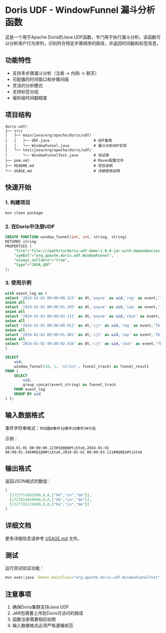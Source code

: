 # Doris UDF - WindowFunnel 漏斗分析函数

这是一个用于Apache Doris的Java UDF函数，专门用于执行漏斗分析。该函数可以分析用户行为序列，识别符合特定步骤顺序的路径，并返回时间戳和标签信息。

## 功能特性

- 支持多步骤漏斗分析（注册 → 内购 → 聊天）
- 可配置的时间窗口和步骤间隔
- 灵活的分析模式
- 支持标签分组
- 毫秒级时间戳精度

## 项目结构

```
doris-udf/
├── src/
│   ├── main/java/org/apache/doris/udf/
│   │   ├── UDF.java                    # UDF基类
│   │   └── WindowFunnel.java           # 漏斗分析UDF实现
│   └── test/java/org/apache/doris/udf/
│       └── WindowFunnelTest.java       # 测试类
├── pom.xml                             # Maven配置文件
├── README.md                           # 项目说明
└── USAGE.md                            # 详细使用说明
```

## 快速开始

### 1. 构建项目

```bash
mvn clean package
```

### 2. 在Doris中注册UDF

```sql
CREATE FUNCTION window_funnel(int, int, string, string) 
RETURNS string 
PROPERTIES (
    "file"="file:///path/to/doris-udf-demo-1.0.0-jar-with-dependencies.jar",
    "symbol"="org.apache.doris.udf.WindowFunnel",
    "always_nullable"="true",
    "type"="JAVA_UDF"
);
```

### 3. 使用示例

```sql
with event_log as (
select '2024-01-01 00:00:00.123' as dt,'payne' as uid,'reg' as event,'tiktok' as group0
union all
select '2024-01-01 00:00:01.345' as dt,'payne' as uid,'iap' as event,'tiktok' as group0
union all
select '2024-01-01 00:00:03.111' as dt,'payne' as uid,'chat' as event,'tiktok' as group0
union all
select '2024-01-01 00:00:00.012' as dt,'cjt' as uid,'reg' as event,'fb' as group0
union all
select '2024-01-01 00:00:01.001' as dt,'cjt' as uid,'iap' as event,'fb' as group0
union all
select '2024-01-01 00:00:02.434' as dt,'cjt' as uid,'chat' as event,'fb' as group0
)

SELECT 
    uid,
    window_funnel(10, 1, 'strict', funnel_track) as funnel_result
FROM (
    SELECT 
        uid,
        group_concat(event_string) as funnel_track
    FROM event_log
    GROUP BY uid
) t;
```

## 输入数据格式

事件字符串格式：`时间戳#事件1@事件2@事件3#分组`

示例：
```
2024-01-01 00:00:00.123#1@0@0#tiktok,2024-01-01 00:00:01.345#0@1@0#tiktok,2024-01-01 00:00:03.111#0@0@1#tiktok
```

## 输出格式

返回JSON格式的数组：
```json
[
  [1727752682000,0,0,["hk","cn","de"]],
  [1727814050000,0,0,["hk","cn","de"]],
  [1727785225000,0,0,["hk","cn","de"]]
]
```

## 详细文档

更多详细信息请参考 [USAGE.md](USAGE.md) 文件。

## 测试

运行测试验证功能：

```bash
mvn exec:java -Dexec.mainClass="org.apache.doris.udf.WindowFunnelTest"
```

## 注意事项

1. 确保Doris集群支持Java UDF
2. JAR包需要上传到Doris可访问的路径
3. 函数注册需要相应权限
4. 输入数据格式必须严格遵循规范
